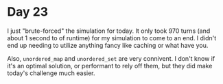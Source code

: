 # Day 23

I just "brute-forced" the simulation for today. It only took 970 turns (and about 1 second to of runtime) for my simulation to come to an end. I didn't end up needing to utilize anything fancy like caching or what have you.

Also, `unordered_map` and `unordered_set` are very connivent. I don't know if it's an optimal solution, or performant to rely off them, but they did make today's challenge much easier.
